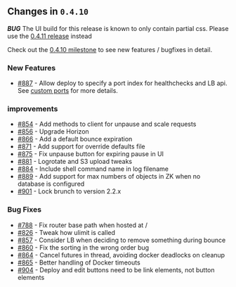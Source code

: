 ## Changes in `0.4.10`

***BUG***
The UI build for this release is known to only contain partial css. Please use the [0.4.11 release](https://github.com/HubSpot/Singularity/releases/tag/Singularity-0.4.11) instead

Check out the [0.4.10 milestone](https://github.com/HubSpot/Singularity/issues?q=milestone%3A0.4.10+is%3Aclosed) to see new features / bugfixes in detail.

### New Features

 - [#887](https://github.com/HubSpot/Singularity/pull/887) - Allow deploy to specify a port index for healthchecks and LB api. See [custom ports](../features/custom-ports.md) for more details.

### improvements
 - [#854](https://github.com/HubSpot/Singularity/pull/854) - Add methods to client for unpause and scale requests
 - [#856](https://github.com/HubSpot/Singularity/pull/856) - Upgrade Horizon
 - [#866](https://github.com/HubSpot/Singularity/pull/866) - Add a default bounce expiration
 - [#871](https://github.com/HubSpot/Singularity/pull/871) - Add support for override defaults file
 - [#875](https://github.com/HubSpot/Singularity/pull/875) - Fix unpause button for expiring pause in UI
 - [#881](https://github.com/HubSpot/Singularity/pull/881) - Logrotate and S3 upload tweaks
 - [#884](https://github.com/HubSpot/Singularity/pull/884) - Include shell command name in log filename
 - [#889](https://github.com/HubSpot/Singularity/pull/889) - Add support for max numbers of objects in ZK when no database is configured
 - [#901](https://github.com/HubSpot/Singularity/pull/901) - Lock brunch to version 2.2.x

### Bug Fixes
 - [#788](https://github.com/HubSpot/Singularity/pull/708) - Fix router base path when hosted at /
 - [#826](https://github.com/HubSpot/Singularity/pull/826) - Tweak how ulimit is called
 - [#857](https://github.com/HubSpot/Singularity/pull/857) - Consider LB when deciding to remove something during bounce
 - [#860](https://github.com/HubSpot/Singularity/pull/860) - Fix the sorting in the wrong order bug
 - [#864](https://github.com/HubSpot/Singularity/pull/864) - Cancel futures in thread, avoiding docker deadlocks on cleanup
 - [#865](https://github.com/HubSpot/Singularity/pull/865) - Better handling of Docker timeouts
 - [#904](https://github.com/HubSpot/Singularity/pull/904) - Deploy and edit buttons need to be link elements, not button elements
